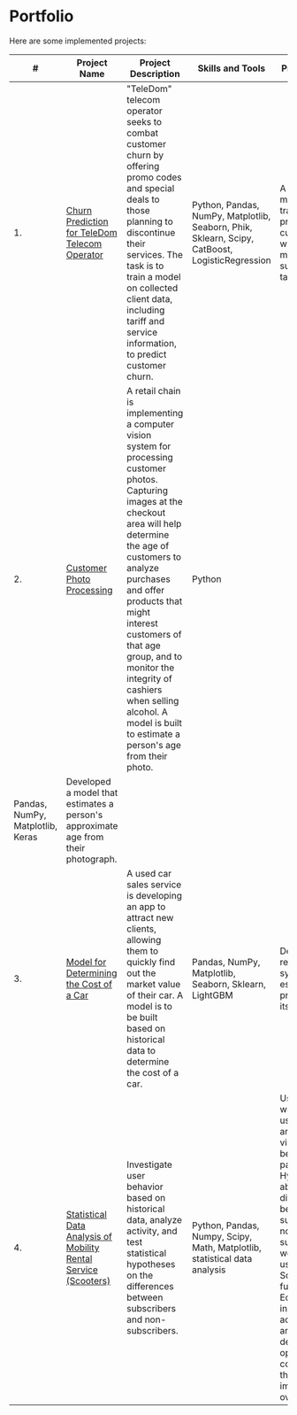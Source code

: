# Portfolio

Here are some implemented projects:

| #    | Project Name | Project Description | Skills and Tools | Project Insights |
|------|--------------|---------------------|------------------|------------------|
| 1.   | [Churn Prediction for TeleDom Telecom Operator](https://github.com/Marinatsv07/Portfolio/tree/main/Classification_of_TeleDom_churn) | "TeleDom" telecom operator seeks to combat customer churn by offering promo codes and special deals to those planning to discontinue their services. The task is to train a model on collected client data, including tariff and service information, to predict customer churn. | Python, Pandas, NumPy, Matplotlib, Seaborn, Phik, Sklearn, Scipy, CatBoost, LogisticRegression | A classification model was trained to predict customer churn with a ROC_AUC metric of 0.93, surpassing the target of 0.85. |
| 2.   | [Customer Photo Processing](https://github.com/Marinatsv07/Portfolio/tree/main/Processing_client_photos) | A retail chain is implementing a computer vision system for processing customer photos. Capturing images at the checkout area will help determine the age of customers to analyze purchases and offer products that might interest customers of that age group, and to monitor the integrity of cashiers when selling alcohol. A model is built to estimate a person's age from their photo. |Python
Pandas, NumPy, Matplotlib, Keras| Developed a model that estimates a person's approximate age from their photograph. |
| 3.   | [Model for Determining the Cost of a Car](https://github.com/Marinatsv07/Portfolio/tree/main/Reccomendation_system_of_car_price) | A used car sales service is developing an app to attract new clients, allowing them to quickly find out the market value of their car. A model is to be built based on historical data to determine the cost of a car. | Pandas, NumPy, Matplotlib, Seaborn, Sklearn, LightGBM | Developed a recommendation system to estimate a car's price based on its description. |
| 4.   | [Statistical Data Analysis of Mobility Rental Service (Scooters)](https://github.com/Marinatsv07/Portfolio/tree/main/Statistical_analysis_of_renting_service) | Investigate user behavior based on historical data, analyze activity, and test statistical hypotheses on the differences between subscribers and non-subscribers. | Python, Pandas, Numpy, Scipy, Math, Matplotlib, statistical data analysis | User activity was analyzed using MatPlotLib and Seaborn for visualizing behavior patterns. Hypotheses about activity differences between subscribers and non-subscribers were tested using Scipy.stats functions. Economic indicators of activity were analyzed to determine optimal service conditions and their potential impact on overall revenue. |








